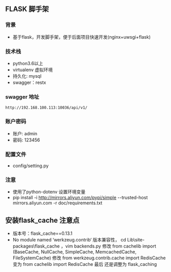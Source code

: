 ## FLASK 脚手架

### 背景
- 基于flask，开发脚手架，便于后面项目快速开发(nginx+uwsgi+flask)

### 技术栈
- python3.6以上
- virtualenv 虚拟环境
- 持久化: mysql
- swagger：restx

### swagger 地址
```
http://192.168.100.113:10036/api/v1/
```

### 账户密码

- 账户: admin
- 密码: 123456

### 配置文件

- config/setting.py

### 注意
- 使用了python-dotenv 设置环境变量
- pip install  -i http://mirrors.aliyun.com/pypi/simple  --trusted-host mirrors.aliyun.com  -r doc/requirements.txt


## 安装flask_cache 注意点
- 版本号：flask_cache==0.13.1
- No module named ‘werkzeug.contrib‘
  版本兼容性， cd Lib\site-packages\flask_cache ，vim backends.py 
  修改 from cachelib  import (BaseCache, NullCache, SimpleCache, MemcachedCache,  FileSystemCache)
  修改 from werkzeug.contrib.cache import RedisCache 变为 from cachelib import RedisCache
  最后 还是调整为 flask_caching




